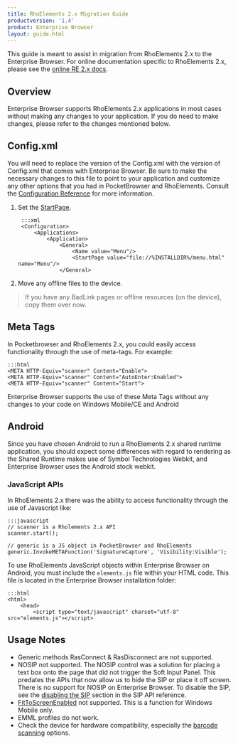 ```yaml
---
title: RhoElements 2.x Migration Guide
productversion: '1.4'
product: Enterprise Browser
layout: guide.html
---
```

This guide is meant to assist in migration from RhoElements 2.x to the Enterprise Browser. For online documentation specific to RhoElements 2.x, please see the [online RE 2.x docs](http://docs.rhomobile.com/en/2.2.0).

## Overview
Enterprise Browser supports RhoElements 2.x applications in most cases without making any changes to your application. If you do need to make changes, please refer to the changes mentioned below.

## Config.xml
You will need to replace the version of the Config.xml with the version of Config.xml that comes with Enterprise Browser. Be sure to make the necessary changes to this file to point to your application and customize any other options that you had in PocketBrowser and RhoElements. Consult the [Configuration Reference](/enterprise-browser/1-4/guide/configreference) for more information.

1. Set the [StartPage](/enterprise-browser/1-4/guide/configreference?StartPage).

		:::xml
		<Configuration>
		    <Applications>
		        <Application>
		            <General>
		                <Name value="Menu"/>
		                <StartPage value="file://%INSTALLDIR%/menu.html" name="Menu"/>
		            </General>
2. Move any offline files to the device.
>If you have any BadLink pages or offline resources (on the device), copy them over now.


## Meta Tags
In Pocketbrowser and RhoElements 2.x, you could easily access functionality through the use of meta-tags. For  example:

	:::html
	<META HTTP-Equiv="scanner" Content="Enable">
	<META HTTP-Equiv="scanner" Content="AutoEnter:Enabled">
	<META HTTP-Equiv="scanner" Content="Start"> 

Enterprise Browser supports the use of these Meta Tags without any changes to your code on Windows Mobile/CE and Android

## Android
Since you have chosen Android to run a RhoElements 2.x shared runtime application, you should expect some differences with regard to rendering as the Shared Runtime makes use of Symbol Technologies Webkit, and Enterprise Browser uses the Android stock webkit.

### JavaScript APIs
In RhoElements 2.x there was the ability to access functionality through the use of Javascript like:

	:::javascript
	// scanner is a Rholements 2.x API
	scanner.start();

	// generic is a JS object in PocketBrowser and RhoElements
	generic.InvokeMETAFunction('SignatureCapture', 'Visibility:Visible');

To use RhoElements JavaScript objects within Enterprise Browser on Android, you must include the `elements.js` file within your HTML code. This file is located in the Enterprise Browser installation folder:

<!-- TBD Insert ScreenShot -->

	:::html
	<html>
		<head>
			<script type="text/javascript" charset="utf-8" src="elements.js"></script>
 
## Usage Notes
* Generic methods RasConnect & RasDisconnect are not supported.
* NOSIP not supported. The NOSIP control was a solution for placing a text box onto the page that did not trigger the Soft Input Panel. This predates the APIs that now allow us to hide the SIP or place it off screen. There is no support for NOSIP on Enterprise Browser. To disable the SIP, see the [disabling the SIP](/enterprise-browser/1-4/api-Sip?Disabling%20the%20SIP) section in the SIP API reference.
* [FitToScreenEnabled](/enterprise-browser/1-4/guide/configreference?FitToScreenEnabled) not supported. This is a function for Windows Mobile only.
* EMML profiles do not work.
* Check the device for hardware compatibility, especially the [barcode scanning](http://docs.rhomobile.com/en/2.2.0/rhoelements/scanner) options.

